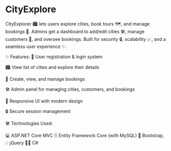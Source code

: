 # CityExplore
CityExplorer 🏙️ lets users explore cities, book tours 🗺️, and manage bookings 📅. Admins get a dashboard to add/edit cities 🛠️, manage customers 👥, and oversee bookings. Built for security 🔒, scalability 📈, and a seamless user experience ✨.

✨ Features:
👤 User registration & login system

🏙️ View list of cities and explore their details

📝 Create, view, and manage bookings

🛠️ Admin panel for managing cities, customers, and bookings

📱 Responsive UI with modern design

🔒 Secure session management

🛠️ Technologies Used:

💻 ASP.NET Core MVC
🗄️ Entity Framework Core (with MySQL)
🎨 Bootstrap, 💡 jQuery
🧑‍💻 C#

